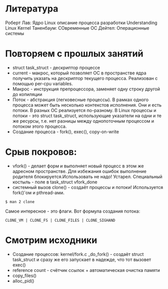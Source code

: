 # Литература
Роберт Лав: Ядро Linux описание процесса разработки
Understanding Linux Kernel 
Таненбаум: СОвременные ОС
Дейтел: Операционные системы

# Повторяем с прошлых занятий
* struct task_struct - дескриптор процессе
* current - макрос, который позволяет ОС в пространстве ядра получить указать на дескриптор текущего процесса. Реализован с помощью per-cpu variables.
* Макрос - инструкция препроцессора, заменяет одну строку другой до копиляции
* Поток - абстракция (легковесные процессы). В рамках одного процесса может быть несколько контекстов исполнения. Они и есть потоки. В разных ОС реализуется по-разному. В Linux процессы и потоки - это struct task_struct, использующие указатели на одни и те же ресурсы, т.е. нет разницы между однопоточным процессом и потоком этого процесса.
* Создание процесса - fork(), exec(), copy-on-write

# Срыв покровов:
* vfork() - делает форм и выполняет новый процесс в этом же адресном пространстве. Для избежания ошибок выполнение родителя блокируется.Использовать не надо! Устарел. Специальный костыль - поле в task_struct vfork_done
* системный вызов clone() - создаёт процессы и потоки! Используется fork()'ом и pthread-ами.
```
$ man 2 clone
```
Самое интересное - это флаги. Вот формула создания потока:
```
CLONE_VM | CLONE_FS | CLONE_FILES | CLONE_SIGHAND
```
# Смотрим исходники
* Создание процессов: kernel/fork.c
_do_fork() - создаёт struct task_struct и сразу же его запускает в надежде, что тот вызовет exec()
* reference count - счётчик ссылок + автоматическая очистка памяти
* copy_files() 
* alloc_pid()




